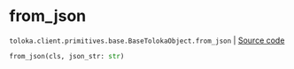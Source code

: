 # from_json
`toloka.client.primitives.base.BaseTolokaObject.from_json` | [Source code](https://github.com/Toloka/toloka-kit/blob/v1.2.0/src/client/primitives/base.py#L338)

```python
from_json(cls, json_str: str)
```

